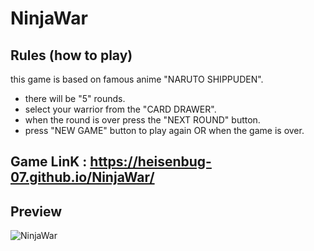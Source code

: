 # NinjaWar

## Rules (how to play)
this game is based on famous anime "NARUTO SHIPPUDEN".
- there will be "5" rounds.
- select your warrior from the "CARD DRAWER".
- when the round is over press the "NEXT ROUND" button.
- press "NEW GAME" button to play again OR when the game is over.

## Game LinK : https://heisenbug-07.github.io/NinjaWar/

## Preview
![NinjaWar](https://user-images.githubusercontent.com/62887866/104834622-aaf6c500-58c6-11eb-9ad4-f33ac9cb267c.png)
